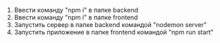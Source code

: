 1. Ввести команду "npm i" в папке backend
2. Ввести команду "npm i" в папке frontend
3. Запустить сервер в папке backend командой "nodemon server"
4. Запустить приложение в папке frontend командой "npm run start"